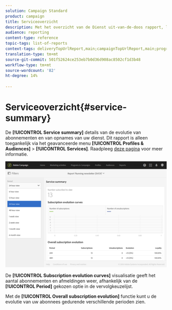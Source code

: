 ```yaml
---
solution: Campaign Standard
product: campaign
title: Serviceoverzicht
description: Met het overzicht van de Dienst uit-van-de-doos rapport, leer over de evolutie van abonnementen en abonnementen.
audience: reporting
content-type: reference
topic-tags: list-of-reports
context-tags: deliveryTopUrlReport,main;campaignTopUrlReport,main;programTopUrlReport,main
translation-type: tm+mt
source-git-commit: 501f52624ce253eb7b0d36d908ac8502cf1d3b48
workflow-type: tm+mt
source-wordcount: '82'
ht-degree: 14%

---
```



# Serviceoverzicht{#service-summary}

De **[!UICONTROL Service summary]** details van de evolutie van abonnementen en van opnames van uw dienst.
Dit rapport is alleen toegankelijk via het geavanceerde menu **[!UICONTROL Profiles & Audiences]** > **[!UICONTROL Services]**. Raadpleeg [deze pagina](../../audiences/using/monitoring-subscriptions.md#service-reports) voor meer informatie.

![](assets/service-summary.png)

De **[!UICONTROL Subscription evolution curves]** visualisatie geeft het aantal abonnementen en afmeldingen weer, afhankelijk van de **[!UICONTROL Period]** gekozen optie in de vervolgkeuzelijst.

Met de **[!UICONTROL Overall subscription evolution]** functie kunt u de evolutie van uw abonnees gedurende verschillende perioden zien.

